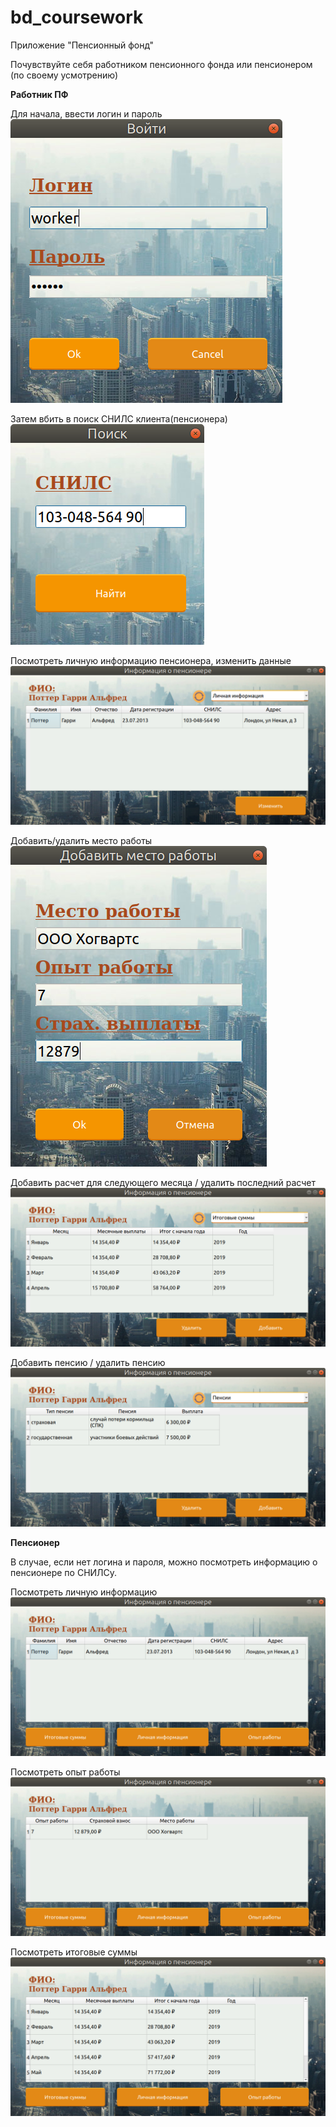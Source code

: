 # bd_coursework

Приложение "Пенсионный фонд"

Почувствуйте себя работником пенсионного фонда или пенсионером (по своему усмотрению) 

**Работник ПФ**

Для начала, ввести логин и пароль
![Иллюстрация к проекту](https://github.com/elizarpif/bd_coursework/blob/master/assets/scrinshotes/login.png)

Затем вбить в поиск СНИЛС клиента(пенсионера)
![Иллюстрация к проекту](https://github.com/elizarpif/bd_coursework/blob/master/assets/scrinshotes/search1.png)

Посмотреть личную информацию пенсионера, изменить данные
![Иллюстрация к проекту](https://github.com/elizarpif/bd_coursework/blob/master/assets/scrinshotes/moder_retiree.png)

Добавить/удалить место работы
![Иллюстрация к проекту](https://github.com/elizarpif/bd_coursework/blob/master/assets/scrinshotes/moder_place.png)

Добавить расчет для следующего месяца / удалить последний расчет
![Иллюстрация к проекту](https://github.com/elizarpif/bd_coursework/blob/master/assets/scrinshotes/moder_summas.png)

Добавить пенсию / удалить пенсию
![Иллюстрация к проекту](https://github.com/elizarpif/bd_coursework/blob/master/assets/scrinshotes/moder_pensions.png)

**Пенсионер**

В случае, если нет логина и пароля, можно посмотреть информацию о пенсионере по СНИЛСу.


Посмотреть личную информацию 
![Иллюстрация к проекту](https://github.com/elizarpif/bd_coursework/blob/master/assets/scrinshotes/info.png)

Посмотреть опыт работы
![Иллюстрация к проекту](https://github.com/elizarpif/bd_coursework/blob/master/assets/scrinshotes/place.png)

Посмотреть итоговые суммы
![Иллюстрация к проекту](https://github.com/elizarpif/bd_coursework/blob/master/assets/scrinshotes/summas.png)
